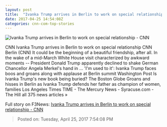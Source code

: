 ```yaml
---
layout: post
title:  "Ivanka Trump arrives in Berlin to work on special relationship - CNN"
date: 2017-04-25 14:54:08Z
categories: cnn-com-top-stories
---
```


![Ivanka Trump arrives in Berlin to work on special relationship - CNN](http://i2.cdn.cnn.com/cnnnext/dam/assets/170318165253-16-week-in-politics-0319-super-tease.jpg)

CNN Ivanka Trump arrives in Berlin to work on special relationship CNN Berlin (CNN) It could be the beginning of a beautiful friendship, after all. In the wake of a mid-March White House visit characterized by awkward moments -- President Donald Trump apparently declined to shake German Chancellor Angela Merkel's hand in ... 'I'm used to it': Ivanka Trump faces boos and groans along with applause at Berlin summit Washington Post Is Ivanka Trump's new book being buried? The Boston Globe Groans and hisses in Berlin as Ivanka Trump defends her father as champion of women, families Los Angeles Times TIME - The Mercury News - Syracuse.com - The Hill all 375 news articles »


Full story on F3News: [Ivanka Trump arrives in Berlin to work on special relationship - CNN](http://www.f3nws.com/n/UZezBH)

> Posted on: Tuesday, April 25, 2017 7:54:08 PM
